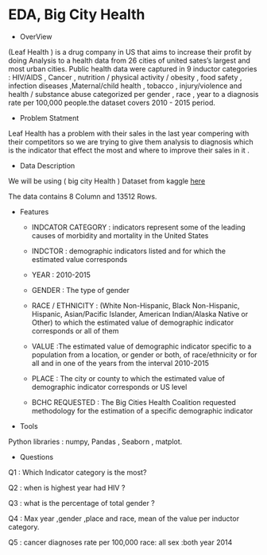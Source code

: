 

#  EDA, Big City Health 

 

                                                                                                                                                                                                                                                                                                                                 
 - OverView 

(Leaf Health ) is a drug company in US that aims to increase their profit by doing Analysis to a health data from 26 cities of united sates’s largest and most urban cities. Public health data were captured in 9 inductor categories : HIV/AIDS , Cancer , nutrition / physical activity / obesity , food safety , infection diseases ,Maternal/child health , tobacco , injury/violence and health / substance abuse categorized per gender , race , year to a diagnosis rate per 100,000 people.the dataset covers  2010 - 2015 period.

- Problem Statment 

Leaf Health   has a problem with their sales in the last year compering with their competitors  so we are trying to give them analysis to diagnosis which is the indicator that effect the most and where to improve their sales in it .


- Data Description 

We will be using ( big city Health ) Dataset from kaggle [here]( https://www.kaggle.com/noordeen/big-city-health-data/code)

The data contains 8  Column and  13512 Rows.

- Features 

  - INDCATOR CATEGORY :  indicators represent some of the leading causes of morbidity and mortality in the United States

  - INDCTOR : demographic indicators listed and for which the estimated value corresponds

  - YEAR :  2010-2015

  - GENDER : The type of gender

  - RACE / ETHNICITY :  (White Non-Hispanic, Black Non-Hispanic, Hispanic, Asian/Pacific Islander, American Indian/Alaska Native or Other) to which the estimated value of demographic indicator corresponds or all of them

  - VALUE :The estimated value of demographic indicator specific to a population from a location, or gender or both, of race/ethnicity or for all and in one of the years from the interval 2010-2015

  - PLACE : The city or county to which the estimated value of demographic indicator corresponds or US level 
  
  - BCHC REQUESTED : The Big Cities Health Coalition requested methodology for the estimation of a specific demographic indicator



- Tools 

Python libraries : numpy, Pandas , Seaborn , matplot.
 
- Questions 
 
Q1 : Which Indicator category is the most?

Q2 : when is highest year had HIV ?

Q3 : what is the percentage of total gender ?

Q4 : Max year ,gender ,place and race, mean of the value per inductor category.

Q5 : cancer diagnoses rate per 100,000 race: all sex :both year 2014
